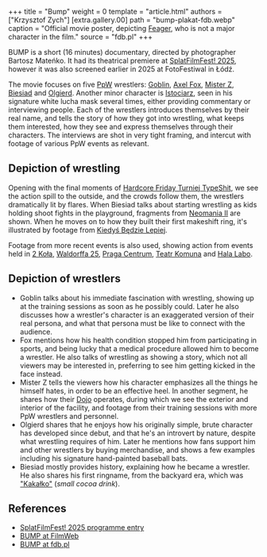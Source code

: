 +++
title = "Bump"
weight = 0
template = "article.html"
authors = ["Krzysztof Zych"]
[extra.gallery.00]
path = "bump-plakat-fdb.webp"
caption = "Official movie poster, depicting [Feager](@/w/feager.md), who is not a major character in the film."
source = "fdb.pl"
+++

BUMP is a short (16 minutes) documentary, directed by photographer Bartosz Mateńko. It had its theatrical premiere at [SplatFilmFest! 2025](@/o/splat.md), however it was also screened earlier in 2025 at FotoFestiwal in Łódź.

<!-- more -->

The movie focuses on five [PpW](@/o/ppw.md) wrestlers: [Goblin](@/w/goblin.md), [Axel Fox](@/w/axel-fox.md), [Mister Z](@/w/mister-z.md), [Biesiad](@/w/biesiad.md) and [Olgierd](@/w/olgierd.md). Another minor character is [Istociarz](@/w/istociarz.md), seen in his signature white lucha mask several times, either providing commentary or interviewing people.
Each of the wrestlers introduces themselves by their real name, and tells the story of how they got into wrestling, what keeps them interested, how they see and express themselves through their characters.
The interviews are shot in very tight framing, and intercut with footage of various PpW events as relevant.

## Depiction of wrestling

Opening with the final moments of [Hardcore Friday Turniej TypeShit](@/e/ppw/2025-08-15-ppw-hardcore-friday-turniej-typeshit.md), we see the action spill to the outside, and the crowds follow them, the wrestlers dramatically lit by flares.
When Biesiad talks about starting wrestling as kids holding shoot fights in the playground, fragments from [Neomania II](@/e/ppw/2012-07-01-ppw-neomania-ii.md) are shown. When he moves on to how they built their first makeshift ring, it's illustrated by footage from [Kiedyś Będzie Lepiej](@/e/ppw/2019-07-13-ppw-kiedys-bedzie-lepiej.md).

Footage from more recent events is also used, showing action from events held in [2 Koła](@/v/2kola.md), [Waldorffa 25](@/v/waldorffa25.md), [Praga Centrum](@/v/praga-centrum.md), [Teatr Komuna](@/v/teatr-komuna.md) and [Hala Labo](@/v/minska-65.md).

## Depiction of wrestlers

- Goblin talks about his immediate fascination with wrestling, showing up at the training sessions as soon as he possibly could. Later he also discusses how a wrestler's character is an exaggerated version of their real persona, and what that persona must be like to connect with the audience.
- Fox mentions how his health condition stopped him from participating in sports, and being lucky that a medical procedure allowed him to become a wrestler. He also talks of wrestling as showing a story, which not all viewers may be interested in, preferring to see him getting kicked in the face instead.
- Mister Z tells the viewers how his character emphasizes all the things he himself hates, in order to be an effective heel. In another segment, he shares how their [Dojo](@/o/ewenement-dojo.md) operates, during which we see the exterior and interior of the facility, and footage from their training sessions with more PpW wrestlers and personnel.
- Olgierd shares that he enjoys how his originally simple, brute character has developed since debut, and that he's an introvert by nature, despite what wrestling requires of him. Later he mentions how fans support him and other wrestlers by buying merchandise, and shows a few examples including his signature hand-painted baseball bats.
- Biesiad mostly provides history, explaining how he became a wrestler. He also shares his first ringname, from the backyard era, which was ["Kakałko"][wiki-steven] (_small cocoa drink_).


## References

* [SplatFilmFest! 2025 programme entry](https://splatfilmfest.com/program_2025/bump/)
* [BUMP at FilmWeb](https://www.filmweb.pl/film/Bump-2025-10098005)
* [BUMP at fdb.pl](https://fdb.pl/film/1286012-bump)

[wiki-steven]: //ppw-fandom.tpwres.pl/steven-strong

